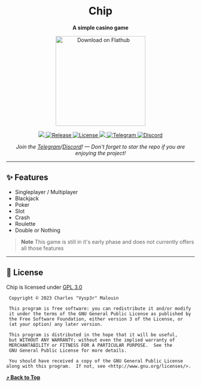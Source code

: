<div align="center">

# Chip

<p>
    <strong>A simple casino game</strong>
</p>

<p>
    <a href="https://flathub.org/apps/com.vysp3r.Chip">
        <img width='240' alt='Download on Flathub' src='https://dl.flathub.org/assets/badges/flathub-badge-i-en.svg' />
    </a>
</p>

<p>
    <a href="https://github.com/Vysp3r/Chip/stargazers">
        <img src="https://img.shields.io/github/stars/Vysp3r/Chip?style=shield&label=%E2%AD%90%20Stars&branch=main&kill_cache=1%22" />
    </a>
    <a href="https://github.com/Vysp3r/Chip/releases/latest">
        <img alt="Release" title="Latest Release" src="https://img.shields.io/github/v/release/Vysp3r/Chip?style=shield&label=%F0%9F%9A%80%20Release">
    </a>
    <a href="https://github.com/Vysp3r/Chip/blob/main/LICENSE.md">
        <img title="License" src="https://img.shields.io/github/license/Vysp3r/Chip?label=%F0%9F%93%9C%20License"/>
    </a>
    <a href="https://klausenbusk.github.io/flathub-stats/#ref=com.vysp3r.Chip&interval=infinity&downloadType=installs%2Bupdates">
        <img src="https://img.shields.io/badge/dynamic/json?color=informational&label=Downloads&logo=flathub&logoColor=white&query=%24.installs_total&url=https%3A%2F%2Fflathub.org%2Fapi%2Fv2%2Fstats%2Fcom.vysp3r.Chip">
    </a>
    <a href="https://t.me/ChipVala">
        <img title="Telegram" src="https://img.shields.io/endpoint?color=neon&style=shield&url=https%3A%2F%2Ftg.sumanjay.workers.dev%2FChipVala">
    </a>
    <a href="https://discord.gg/Fyf8bWexpQ">
        <img title="Discord" src="https://dcbadge.vercel.app/api/server/Fyf8bWexpQ?style=flat&theme=default-inverted">
    </a>
</p>

<p>
    <i>Join the <a href="https://t.me/ChipVala">Telegram</a>/<a href="https://discord.gg/Fyf8bWexpQ">Discord</a>! — Don't forget to star the repo if you are enjoying the project!</i>
</p>

</div>

- - - -

## ✨ Features

- Singleplayer / Multiplayer
- Blackjack
- Poker
- Slot
- Crash
- Roulette
- Double or Nothing

> **Note**
> This game is still in it's early phase and does not currently offers all those features


- - - -

## 📜 License

Chip is licensed under [GPL 3.0](/LICENSE.md)

```
 Copyright © 2023 Charles "Vysp3r" Malouin
 
 This program is free software: you can redistribute it and/or modify
 it under the terms of the GNU General Public License as published by
 the Free Software Foundation, either version 3 of the License, or
 (at your option) any later version.
 
 This program is distributed in the hope that it will be useful,
 but WITHOUT ANY WARRANTY; without even the implied warranty of
 MERCHANTABILITY or FITNESS FOR A PARTICULAR PURPOSE.  See the
 GNU General Public License for more details.
 
 You should have received a copy of the GNU General Public License
along with this program.  If not, see <http://www.gnu.org/licenses/>.
```

**[⤴️ Back to Top](#Chip)**